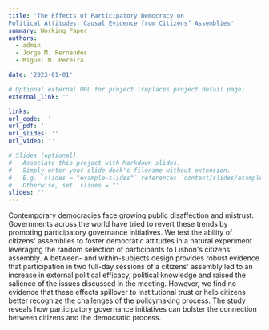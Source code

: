 ```yaml
---
title: 'The Effects of Participatory Democracy on
Political Attitudes: Causal Evidence from Citizens’ Assemblies'
summary: Working Paper
authors:
  - admin
  - Jorge M. Fernandes
  - Miguel M. Pereira

date: '2023-01-01'

# Optional external URL for project (replaces project detail page).
external_link: ''

links:
url_code: ''
url_pdf: ''
url_slides: ''
url_video: ''

# Slides (optional).
#   Associate this project with Markdown slides.
#   Simply enter your slide deck's filename without extension.
#   E.g. `slides = "example-slides"` references `content/slides/example-slides.md`.
#   Otherwise, set `slides = ""`.
slides: ""
---
```


Contemporary democracies face growing public disaffection and mistrust. Governments across the world have tried to revert these trends by promoting participatory governance initiatives. We test the ability of citizens' assemblies to foster democratic attitudes in a natural experiment leveraging the random selection of participants to Lisbon's citizens' assembly. A between- and within-subjects design provides robust evidence that participation in two full-day sessions of a citizens' assembly led to an increase in external political efficacy, political knowledge and raised the salience of the issues discussed in the meeting. However, we find no evidence that these effects spillover to institutional trust or help citizens better recognize the challenges of the policymaking process. The study reveals how participatory governance initiatives can bolster the connection between citizens and the democratic process.

